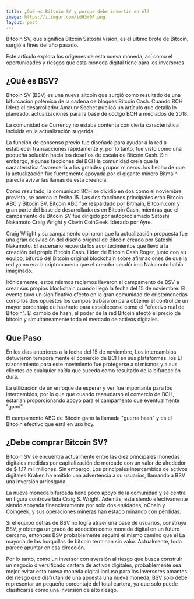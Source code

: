 ```yaml
---
title: ¿Qué es Bitcoin SV y porque debe invertir en él?
image: https://i.imgur.com/idH3r0P.png
layout: post
---
```


Bitcoin SV, que significa Bitcoin Satoshi Vision, es el último brote de Bitcoin, surgió a fines del año pasado.

Este artículo explora los orígenes de esta nueva moneda, así como el oportunidades y riesgos que esta moneda digital tiene para los inversores

<h2> ¿Qué es BSV? </h2>

Bitcoin SV (BSV) es una nueva altcoin que surgió como resultado de una bifurcación polémica de la cadena de bloques Bitcoin Cash. Cuando BCH lidera el desarrollador Amaury Sechet publicó un artículo que detalla lo planeado, actualizaciones para la base de código BCH a mediados de 2018.

La comunidad de Currency no estaba contenta con cierta característica incluida en la actualización sugerida.

La función de consenso previo fue diseñada para ayudar a la red a establecer transacciones rápidamente y, por lo tanto, fue visto como una pequeña solución hacia los desafíos de escala de Bitcoin Cash. Sin embargo, algunas facciones del BCH la comunidad creía que la característica favorecería a los grandes grupos mineros. los hecho de que la actualización fue fuertemente apoyada por el gigante minero Bitmain
parecía avivar las llamas de esta creencia.

Como resultado, la comunidad BCH se dividió en dos como el noviembre previsto, se acerca la fecha 15. Las dos facciones principales eran Bitcoin ABC y Bitcoin SV. Bitcoin ABC fue respaldado por Bitmain, Bitcoin.com y gran parte del
base de desarrolladores en Bitcoin Cash, mientras que el campamento de Bitcoin SV fue dirigido por autoproclamado Satoshi Nakamoto Craig Wright y Clavin CoinGeek liderado por Ayre.

Craig Wright y su campamento opinaron que la actualización propuesta fue una gran desviación del diseño original de Bitcoin
creado por Satoshi Nakamoto. El escenario recuerda los acontecimientos que llevó a la creación del propio Bitcoin Cash. Líder de Bitcoin Cash
Roger, junto con su equipo, bifurcó del Bitcoin original blockchain sobre afirmaciones de que la red ya no era la criptomoneda que el creador seudónimo Nakamoto había imaginado.

Irónicamente, estos mismos reclamos llevaron al campamento de BSV a crear sus propios
blockchain cuando llegó la fecha del 15 de noviembre. El evento tuvo un significativo efecto en la gran comunidad de criptomonedas como los dos opuestos
los campos trabajaron para obtener el control de un mayor porcentaje de hashrate para establecerse como el "efectivo real de Bitcoin". El cambio de hash, el poder de la red Bitcoin afectó el precio de bitcoin y simultáneamente todo el mercado de activos digitales.

<h2> Que Paso </h2>

En los días anteriores a la fecha del 15 de noviembre, Los intercambios detuvieron temporalmente el comercio de BCH en sus plataformas. los
El razonamiento para este movimiento fue protegerse a sí mismos y a sus clientes de cualquier caída que suceda como resultado de la bifurcación dura.

La utilización de un enfoque de esperar y ver fue importante para los intercambios, por lo que que cuando reanudaran el comercio de BCH, estarían proporcionando apoyo para el campamento que eventualmente "ganó".

El campamento ABC de Bitcoin ganó la llamada "guerra hash" y es el Bitcoin efectivo que está en uso hoy.

<h2> ¿Debe comprar Bitcoin SV? </h2>

Bitcoin SV se encuentra actualmente entre las diez principales monedas digitales medidas por
capitalización de mercado con un valor de alrededor de $ 1.17 mil millones. Sin embargo,
Los principales intercambios de activos digitales Kraken ha emitido una advertencia a su
usuarios, llamando a BSV una inversión arriesgada.

La nueva moneda bifurcada tiene poco apoyo de la comunidad y se centra en
figura controvertida Craig S. Wright. Además, esta siendo efectivamente siendo apoyada financieramente por solo dos entidades, nChain y Coingeek,
y sus operaciones mineras han estado minando con pérdidas.

Si el equipo detrás de BSV no logra atraer una base de usuarios, construya
BSV, y obtenga un grado de adopción como moneda digital
en un futuro cercano, entonces BSV probablemente seguirá el mismo camino que el
La mayoría de las horquillas de bitcoin terminan sin valor. Actualmente,
todo parece apuntar en esa dirección.

Por lo tanto, como un inversor con aversión al riesgo que busca construir un negocio diversificado
cartera de activos digitales, probablemente sea mejor evitar esta nueva
moneda digital Incluso para los inversores amantes del riesgo que disfrutan de una apuesta
una nueva moneda, BSV solo debe representar un pequeño porcentaje del total
cartera, ya que solo puede clasificarse como una inversión de alto riesgo.
